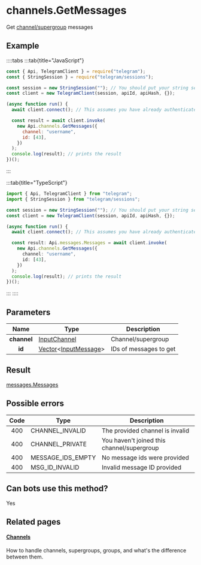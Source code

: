 # channels.GetMessages

Get [channel/supergroup](https://core.telegram.org/api/channel) messages

## Example

::::tabs
:::tab{title="JavaScript"}

```js
const { Api, TelegramClient } = require("telegram");
const { StringSession } = require("telegram/sessions");

const session = new StringSession(""); // You should put your string session here
const client = new TelegramClient(session, apiId, apiHash, {});

(async function run() {
  await client.connect(); // This assumes you have already authenticated with .start()

  const result = await client.invoke(
    new Api.channels.GetMessages({
      channel: "username",
      id: [43],
    })
  );
  console.log(result); // prints the result
})();
```

:::

:::tab{title="TypeScript"}

```ts
import { Api, TelegramClient } from "telegram";
import { StringSession } from "telegram/sessions";

const session = new StringSession(""); // You should put your string session here
const client = new TelegramClient(session, apiId, apiHash, {});

(async function run() {
  await client.connect(); // This assumes you have already authenticated with .start()

  const result: Api.messages.Messages = await client.invoke(
    new Api.channels.GetMessages({
      channel: "username",
      id: [43],
    })
  );
  console.log(result); // prints the result
})();
```

:::
::::

## Parameters

|    Name     | Type                                                                                                             | Description            |
| :---------: | ---------------------------------------------------------------------------------------------------------------- | ---------------------- |
| **channel** | [InputChannel](https://core.telegram.org/type/InputChannel)                                                      | Channel/supergroup     |
|   **id**    | [Vector](https://core.telegram.org/type/Vector%20t)<[InputMessage](https://core.telegram.org/type/InputMessage)> | IDs of messages to get |

## Result

[messages.Messages](https://core.telegram.org/type/messages.Messages)

## Possible errors

| Code | Type              | Description                                |
| :--: | ----------------- | ------------------------------------------ |
| 400  | CHANNEL_INVALID   | The provided channel is invalid            |
| 400  | CHANNEL_PRIVATE   | You haven't joined this channel/supergroup |
| 400  | MESSAGE_IDS_EMPTY | No message ids were provided               |
| 400  | MSG_ID_INVALID    | Invalid message ID provided                |

## Can bots use this method?

Yes

## Related pages

#### [Channels](https://core.telegram.org/api/channel)

How to handle channels, supergroups, groups, and what's the difference between them.
